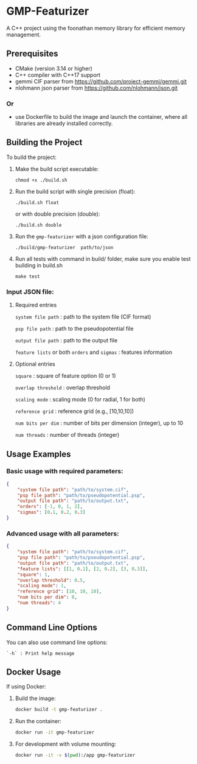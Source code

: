 # GMP-Featurizer

A C++ project using the foonathan memory library for efficient memory management.

## Prerequisites

- CMake (version 3.14 or higher)
- C++ compiler with C++17 support
- gemmi CIF parser from https://github.com/project-gemmi/gemmi.git
- nlohmann json parser from https://github.com/nlohmann/json.git

### Or

- use Dockerfile to build the image and launch the container, where all libraries are already installed correctly. 

## Building the Project

To build the project:

1. Make the build script executable:

    `chmod +x ./build.sh`

2. Run the build script with single precision (float): 

    `./build.sh float`

    or with double precision (double):

    `./build.sh double`

3. Run the `gmp-featurizer` with a json configuration file:

    `./build/gmp-featurizer  path/to/json`

4. Run all tests with command in build/ folder, make sure you enable test building in build.sh

    `make test`

### Input JSON file:

1. Required entries

    `system file path` : path to the system file (CIF format)

    `psp file path` : path to the pseudopotential file

    `output file path` : path to the output file

    `feature lists` or both `orders` and `sigmas` : features information

2. Optional entries

    `square` : square of feature option (0 or 1)

    `overlap threshold` : overlap threshold

    `scaling mode` : scaling mode (0 for radial, 1 for both)

    `reference grid` : reference grid (e.g., [10,10,10])

    `num bits per dim` : number of bits per dimension (integer), up to 10

    `num threads` : number of threads (integer)

## Usage Examples

### Basic usage with required parameters:
```json
{
    "system file path": "path/to/system.cif",
    "psp file path": "path/to/pseudopotential.psp",
    "output file path": "path/to/output.txt",
    "orders": [-1, 0, 1, 2],
    "sigmas": [0.1, 0.2, 0.3]
}
```

### Advanced usage with all parameters:
```json
{
    "system file path": "path/to/system.cif",
    "psp file path": "path/to/pseudopotential.psp",
    "output file path": "path/to/output.txt",
    "feature lists": [[1, 0.1], [2, 0.2], [3, 0.3]],
    "square": 1,
    "overlap threshold": 0.5,
    "scaling mode": 1,
    "reference grid": [10, 10, 10],
    "num bits per dim": 8,
    "num threads": 4
}
```

## Command Line Options

You can also use command line options:

    `-h` : Print help message

## Docker Usage

If using Docker:

1. Build the image:
   ```bash
   docker build -t gmp-featurizer .
   ```

2. Run the container:
   ```bash
   docker run -it gmp-featurizer
   ```

3. For development with volume mounting:
   ```bash
   docker run -it -v $(pwd):/app gmp-featurizer
   ```
